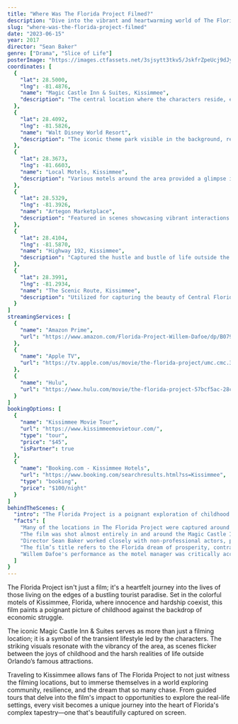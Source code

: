 ```yaml
---
title: "Where Was The Florida Project Filmed?"
description: "Dive into the vibrant and heartwarming world of The Florida Project and explore the unique filming locations that brought the story to life."
slug: "where-was-the-florida-project-filmed"
date: "2023-06-15"
year: 2017
director: "Sean Baker"
genre: ["Drama", "Slice of Life"]
posterImage: "https://images.ctfassets.net/3sjsytt3tkv5/JskfrZpeUcj9dJyi96VqP/3c4501e27230c13ecc23ef5b0b8546c3/The_Florida_Project_-_Header_Image.jpeg"
coordinates: [
  { 
    "lat": 28.5000, 
    "lng": -81.4876, 
    "name": "Magic Castle Inn & Suites, Kissimmee", 
    "description": "The central location where the characters reside, embodying the spirit of the local area."
  },
  { 
    "lat": 28.4092, 
    "lng": -81.5826, 
    "name": "Walt Disney World Resort", 
    "description": "The iconic theme park visible in the background, reminding viewers of the juxtaposition between fantasy and reality."
  },
  { 
    "lat": 28.3673, 
    "lng": -81.6603, 
    "name": "Local Motels, Kissimmee", 
    "description": "Various motels around the area provided a glimpse into the lives of those living on the fringes of the tourist industry."
  },
  { 
    "lat": 28.5329, 
    "lng": -81.3926, 
    "name": "Artegon Marketplace", 
    "description": "Featured in scenes showcasing vibrant interactions between the characters and local vendors."
  },
  { 
    "lat": 28.4104, 
    "lng": -81.5870, 
    "name": "Highway 192, Kissimmee", 
    "description": "Captured the hustle and bustle of life outside the resort areas, highlighting the community's real struggles."
  },
  { 
    "lat": 28.3991, 
    "lng": -81.2934, 
    "name": "The Scenic Route, Kissimmee", 
    "description": "Utilized for capturing the beauty of Central Florida, providing a serene contrast to the story's challenges."
  }
]
streamingServices: [
  {
    "name": "Amazon Prime",
    "url": "https://www.amazon.com/Florida-Project-Willem-Dafoe/dp/B079M1L9XL"
  },
  {
    "name": "Apple TV",
    "url": "https://tv.apple.com/us/movie/the-florida-project/umc.cmc.3xw9v7jq1ct3lcu5r47w8xyjk"
  },
  {
    "name": "Hulu",
    "url": "https://www.hulu.com/movie/the-florida-project-57bcf5ac-28c7-4ed7-a9d9-3870683e4b74"
  }
]
bookingOptions: [
  {
    "name": "Kissimmee Movie Tour",
    "url": "https://www.kissimmeemovietour.com/",
    "type": "tour",
    "price": "$45",
    "isPartner": true
  },
  {
    "name": "Booking.com - Kissimmee Hotels",
    "url": "https://www.booking.com/searchresults.html?ss=Kissimmee",
    "type": "booking",
    "price": "$100/night"
  }
]
behindTheScenes: {
  "intro": "The Florida Project is a poignant exploration of childhood and the struggles of poverty, framed against the backdrop of Orlando’s tourist district. Director Sean Baker crafted a vivid portrayal of life on the fringes, using real locations that serve as both a setting and a character in their own right.",
  "facts": [
    "Many of the locations in The Florida Project were captured around Kissimmee, showcasing authentic life in the area.",
    "The film was shot almost entirely in and around the Magic Castle Inn, with its vibrant colors reflecting the whimsical nature of childhood.",
    "Director Sean Baker worked closely with non-professional actors, particularly the child actors, to create a genuine and relatable atmosphere.",
    "The film’s title refers to the Florida dream of prosperity, contrasting sharply with the stark realities faced by the characters.",
    "Willem Dafoe's performance as the motel manager was critically acclaimed, adding depth to the narrative of community and survival."
  ]
}
---
```


<FloridaProjectGuide />

The Florida Project isn't just a film; it's a heartfelt journey into the lives of those living on the edges of a bustling tourist paradise. Set in the colorful motels of Kissimmee, Florida, where innocence and hardship coexist, this film paints a poignant picture of childhood against the backdrop of economic struggle.

The iconic Magic Castle Inn & Suites serves as more than just a filming location; it is a symbol of the transient lifestyle led by the characters. The striking visuals resonate with the vibrancy of the area, as scenes flicker between the joys of childhood and the harsh realities of life outside Orlando’s famous attractions.

Traveling to Kissimmee allows fans of The Florida Project to not just witness the filming locations, but to immerse themselves in a world exploring community, resilience, and the dream that so many chase. From guided tours that delve into the film's impact to opportunities to explore the real-life settings, every visit becomes a unique journey into the heart of Florida's complex tapestry—one that's beautifully captured on screen.